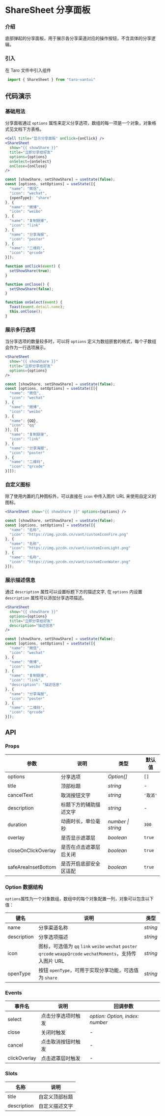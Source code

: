 # ShareSheet 分享面板

### 介绍

底部弹起的分享面板，用于展示各分享渠道对应的操作按钮，不含具体的分享逻辑。

### 引入

在 Taro 文件中引入组件

```js
 import { ShareSheet } from "taro-vantui" 
```

## 代码演示

### 基础用法

分享面板通过 `options` 属性来定义分享选项，数组的每一项是一个对象，对象格式见文档下方表格。

```jsx
<Cell title="显示分享面板" onClick={onClick} />
<ShareSheet
  show="{{ showShare }}"
  title="立即分享给好友"
  options={options}
  onSelect={onSelect}
  onClose={onClose}
/> 
```

```js
const [showShare, setShowShare] = useState(false);
const [options, setOptions] = useState([{
  "name": "微信",
  "icon": "wechat",
  {openType}: "share"
}, {
  "name": "微博",
  "icon": "weibo"
}, {
  "name": "复制链接",
  "icon": "link"
}, {
  "name": "分享海报",
  "icon": "poster"
}, {
  "name": "二维码",
  "icon": "qrcode"
}]);

function onClick(event) {
  setShowShare(true);
}

function onClose() {
  setShowShare(false);
}

function onSelect(event) {
  Toast(event.detail.name);
  this.onClose();
} 
```

### 展示多行选项

当分享选项的数量较多时，可以将 `options` 定义为数组嵌套的格式，每个子数组会作为一行选项展示。

```jsx
<ShareSheet
  show="{{ showShare }}"
  title="立即分享给好友"
  options={options}
/> 
```

```js
const [showShare, setShowShare] = useState(false);
const [options, setOptions] = useState([[{
  "name": "微信",
  "icon": "wechat"
}, {
  "name": "微博",
  "icon": "weibo"
}, {
  "name": {QQ},
  "icon": "qq"
}], [{
  "name": "复制链接",
  "icon": "link"
}, {
  "name": "分享海报",
  "icon": "poster"
}, {
  "name": "二维码",
  "icon": "qrcode"
}]]); 
```

### 自定义图标

除了使用内置的几种图标外，可以直接在 `icon` 中传入图片 URL 来使用自定义的图标。

```jsx
<ShareSheet show="{{ showShare }}" options={options} /> 
```

```js
const [showShare, setShowShare] = useState(false);
const [options, setOptions] = useState([{
  "name": "名称",
  "icon": "https://img.yzcdn.cn/vant/customIconFire.png"
}, {
  "name": "名称",
  "icon": "https://img.yzcdn.cn/vant/customIconLight.png"
}, {
  "name": "名称",
  "icon": "https://img.yzcdn.cn/vant/customIconWater.png"
}]); 
```

### 展示描述信息

通过 `description` 属性可以设置标题下方的描述文字, 在 `options` 内设置 `description` 属性可以添加分享选项描述。

```jsx
<ShareSheet
  show="{{ showShare }}"
  options={options}
  title="立即分享给好友"
  description="描述信息"
/> 
```

```js
const [showShare, setShowShare] = useState(false);
const [options, setOptions] = useState([{
  "name": "微信",
  "icon": "wechat"
}, {
  "name": "微博",
  "icon": "weibo"
}, {
  "name": "复制链接",
  "icon": "link",
  "description": "描述信息"
}, {
  "name": "分享海报",
  "icon": "poster"
}, {
  "name": "二维码",
  "icon": "qrcode"
}]); 
```

## API

### Props

| 参数 | 说明 | 类型 | 默认值 |
| --- | --- | --- | --- |
| options | 分享选项 | _Option[]_ | `[]` |
| title | 顶部标题 | _string_ | - |
| cancelText | 取消按钮文字 | _string_ | `'取消'` |
| description | 标题下方的辅助描述文字 | _string_ | - |
| duration | 动画时长，单位毫秒 | _number \| string_ | `300` |
| overlay | 是否显示遮罩层 | _boolean_ | `true` |
| closeOnClickOverlay | 是否在点击遮罩层后关闭 | _boolean_ | `true` |
| safeAreaInsetBottom | 是否开启底部安全区适配 | _boolean_ | `true` |

### Option 数据结构

`options`属性为一个对象数组，数组中的每个对象配置一列，对象可以包含以下值：

| 键名 | 说明 | 类型 |
| --- | --- | --- |
| name | 分享渠道名称 | _string_ |
| description | 分享选项描述 | _string_ |
| icon | 图标，可选值为 `qq` `link` `weibo` `wechat` `poster` `qrcode` `weappQrcode` `wechatMoments`，支持传入图片 URL | _string_ |
| openType | 按钮 `openType`，可用于实现分享功能，可选值为 `share` | _string_ |

### Events

| 事件名        | 说明               | 回调参数                        |
| ------------- | ------------------ | ------------------------------- |
| select        | 点击分享选项时触发 | _option: Option, index: number_ |
| close         | 关闭时触发         | -                               |
| cancel        | 点击取消按钮时触发 | -                               |
| clickOverlay | 点击遮罩层时触发   | -                               |

### Slots

| 名称        | 说明           |
| ----------- | -------------- |
| title       | 自定义顶部标题 |
| description | 自定义描述文字 |
